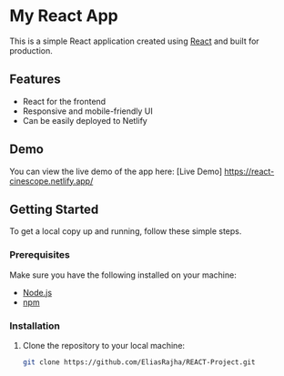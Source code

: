 # My React App

This is a simple React application created using [React](https://reactjs.org/) and built for production.

## Features

- React for the frontend
- Responsive and mobile-friendly UI
- Can be easily deployed to Netlify

## Demo

You can view the live demo of the app here: [Live Demo] https://react-cinescope.netlify.app/

## Getting Started

To get a local copy up and running, follow these simple steps.

### Prerequisites

Make sure you have the following installed on your machine:

- [Node.js](https://nodejs.org/)
- [npm](https://www.npmjs.com/)

### Installation

1. Clone the repository to your local machine:
   ```bash
   git clone https://github.com/EliasRajha/REACT-Project.git
